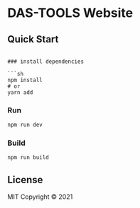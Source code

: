 # DAS-TOOLS Website


## Quick Start
```

### install dependencies

```sh
npm install
# or
yarn add
```

### Run

```sh
npm run dev
```

### Build

```sh
npm run build
```

## License

MIT Copyright © 2021

